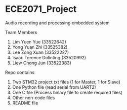 # ECE2071_Project
Audio recording and processing embedded system

Team Members
1) Lim Yuen Yue (33522642) 
2) Yong Yuan Zhi (33525382) 
3) Lee Zong Xuan (33522227)
4) Isaac Terence Dolinting (33520992)
5) Liew Chong Jun (33522383)

Repo contains:
1) Two STM32 project txt files (1 for Master, 1 for Slave)
2) One Python file (read serial from UART2)
3) One C file (Process binary file to create required files)
4) Other non-code files
5) README file

